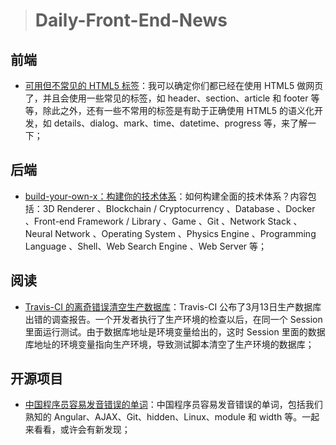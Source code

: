 
> # Daily-Front-End-News

## 前端

- [可用但不常见的 HTML5 标签](https://codeburst.io/the-most-uncommon-html5-tags-52273fabc0a7)：我可以确定你们都已经在使用 HTML5 做网页了，并且会使用一些常见的标签，如 header、section、article 和 footer 等等，除此之外，还有一些不常用的标签是有助于正确使用 HTML5 的语义化开发，如 details、dialog、mark、time、datetime、progress 等，来了解一下；

## 后端

- [build-your-own-x：构建你的技术体系](https://github.com/danistefanovic/build-your-own-x)：如何构建全面的技术体系？内容包括：3D Renderer 、Blockchain / Cryptocurrency 、Database 、Docker 、Front-end Framework / Library 、Game 、Git 、Network Stack 、Neural Network 、Operating System 、Physics Engine 、Programming Language 、Shell、Web Search Engine 、Web Server 等；

## 阅读

- [Travis-CI 的离奇错误清空生产数据库](https://blog.travis-ci.com/2018-04-03-incident-post-mortem)：Travis-CI 公布了3月13日生产数据库出错的调查报告。一个开发者执行了生产环境的检查以后，在同一个 Session 里面运行测试。由于数据库地址是环境变量给出的，这时 Session 里面的数据库地址的环境变量指向生产环境，导致测试脚本清空了生产环境的数据库；

## 开源项目

- [中国程序员容易发音错误的单词](https://github.com/shimohq/chinese-programmer-wrong-pronunciation)：中国程序员容易发音错误的单词，包括我们熟知的 Angular、AJAX、Git、hidden、Linux、module 和 width 等。一起来看看，或许会有新发现；